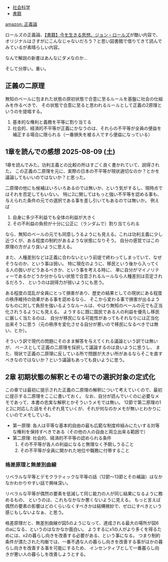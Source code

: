 - [社会科学](%E7%A4%BE%E4%BC%9A%E7%A7%91%E5%AD%A6)
- [書籍](%E6%9B%B8%E7%B1%8D)

[amazon: 正義論](https://amzn.to/4mD6rH6)

ロールズの正義論、[【書籍】今を生きる思想、ジョン・ロールズ](%E3%80%90%E6%9B%B8%E7%B1%8D%E3%80%91%E4%BB%8A%E3%82%92%E7%94%9F%E3%81%8D%E3%82%8B%E6%80%9D%E6%83%B3%E3%80%81%E3%82%B8%E3%83%A7%E3%83%B3%E3%83%BB%E3%83%AD%E3%83%BC%E3%83%AB%E3%82%BA)が酷い内容で、
オリジナルはさすがにこんなじゃないだろう？と思い図書館で借りてきて読んでみているが素晴らしい内容。

なんで解説の新書はあんなにダメなのか…

そして分厚い。重い。

## 正義の二原理

無知のベールに包まれた状態の原初状態で合意に至るルールを基盤に社会の仕組みを作るべきで、
その状態で合意に至ると思われるルールとして正義の2原理というのを提唱する。

1. 基本的な権利と義務を平等に割り当てる
2. 社会的、経済的不平等が正義にかなうのは、それらの不平等が全員の便益を補正する場合に限られる（一番損失を被る人ですら便益になっている）

## 1章を読んでの感想 2025-08-09 (土)

1章を読んでみた。功利主義との比較の所はすごく良く書かれていて、説得された。
この正義の二原理を元に、実際の日本の不平等が現状適切なのか？とかを議論してもいいのではないか？と思った。

二原理の他にも候補はいろいろあるのでは無いか、という気がするし、現時点ではそれを否定してもいない。
特に2に関してはもっと強い不平等を認める事も、与えられた条件の元での選択である事を差し引いてもあるのでは無いか。
例えば

1. 自身に多少不利益でも全体の利益が大きく
2. その不利益の負担が十分に公正に（ランダムで）割り当てられる

なら、無知のベールの元でも同意しうるようにも見える。これは功利主義に少し近づくが、ある程度の制約があるような状態になりそう。
自分の感覚ではこの原理の方がより良いように思える。

また、人種差別などは正義に合わないという前提で終わってしまっていて、なぜそうなのか、という事は弱い。
特に現在のように、移民という後から入ってくる人の扱いがどうあるべきか、という事を考える時に、
単に自分がマイノリティーであるかどうか分からない状態で合意されるルールなら人種差別は否定されるだろう、
というのは説得力が弱いようにも思う。

ある程度の混乱が全員にとって損害があり、歴史の結果としての現状にある程度の秩序維持の効果がある事を認めるなら、
そこから変わる事で損害が出るようなものに対して負担を強いるようなルールは、やはり無知のベールの元でも正当化されうるようにも見える。
ようするに既に国民である人の利益を優先し移民に厳しく当たるのは、
自分が移民になる可能性があってもそれなりには正当化出来そうに思う（元の秩序を変化させる自分が悪いので移民になるべきでは無い、とか）。

そういう訳で現代の問題にそのまま解答を与えてくれる議論という訳では無いが、
ベースとして正義の二原理を採択して議論するのは良いように思うし、
また、現状で正義の二原理に反している所で問題が大きい所があるならそこを直すべきなのではないか？という議論もあっても良いように思う。

## 2章 初期状態の解釈とその場での選択対象の定式化

この章では最初に提示された正義の二原理の解釈について考えていくので、最初に提示する二原理をここに書いておく。
なお、自分が読んでいくのに必要なメモであって、本書の忠実な解釈とかそういうメモでは無い。
12節で第二原理の1と2に対応した話をそれぞれ見ていくが、それが何なのかメモが無いとわかりにくいのでメモしている。

- 第一原理: 各人は平等な基本的自由の最も広範な制度枠組みにたいする対等な権利を保持すべきである（その他の人の自由と両立出来る範囲で）
- 第二原理: 社会的、経済的不平等の認められる条件
  1. その不平等が各人の利益になると無理なく予期しうること
  2. その不平等が全員に開かれた地位や職務に付帯すること

### 格差原理と無差別曲線

リベラルな平等とデモクラティックな平等の話（12節〜13節とその補論）はなかなかわかりやすい話で興味深い。

リベラルな平等が偶然の要素を低減して同じ能力の人が同じ結果になるように務めるもの、
というのは、これもなかなか悪くないように見える。
もっと言えば偶然の要素の影響はどのくらいなくすべきかは結構微妙で、ゼロにすべきという感じもしないよなぁ、と思う。

格差原理だと、無差別曲線が図5のようになって、達成される最大の場所が図6のaになる、というのはなかなか面白い。
ようするにx1の人がより多くを得るためには、x2の暮らし向きを改善する必要がある、という事になる。
つまり制約条件が満たされた均衡では、一番不遇な人の暮らし向きを改善する事がほかの暮らし向きを改善する事を可能にするため、
インセンティブとして一番暮らし向きが悪い人の暮らしを改善しようとする。